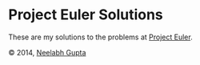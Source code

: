 Project Euler Solutions
==============================

These are my solutions to the problems at [Project Euler](https://projecteuler.net/).

&copy; 2014, [Neelabh Gupta](http://neelabhgupta.com/)